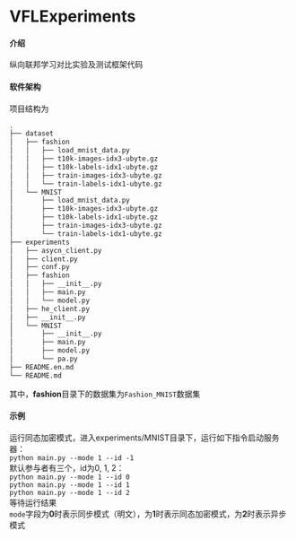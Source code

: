 # VFLExperiments

#### 介绍
纵向联邦学习对比实验及测试框架代码

#### 软件架构
项目结构为  
```bash
.
├── dataset
│   ├── fashion
│   │   ├── load_mnist_data.py
│   │   ├── t10k-images-idx3-ubyte.gz
│   │   ├── t10k-labels-idx1-ubyte.gz
│   │   ├── train-images-idx3-ubyte.gz
│   │   └── train-labels-idx1-ubyte.gz
│   └── MNIST
│       ├── load_mnist_data.py
│       ├── t10k-images-idx3-ubyte.gz
│       ├── t10k-labels-idx1-ubyte.gz
│       ├── train-images-idx3-ubyte.gz
│       └── train-labels-idx1-ubyte.gz
├── experiments
│   ├── asycn_client.py
│   ├── client.py
│   ├── conf.py
│   ├── fashion
│   │   ├── __init__.py
│   │   ├── main.py
│   │   └── model.py
│   ├── he_client.py
│   ├── __init__.py
│   └── MNIST
│       ├── __init__.py
│       ├── main.py
│       ├── model.py
│       └── pa.py
├── README.en.md
└── README.md
``` 
其中，**fashion**目录下的数据集为`Fashion_MNIST`数据集  

#### 示例
运行同态加密模式，进入experiments/MNIST目录下，运行如下指令启动服务器：  
```python main.py --mode 1 --id -1```  
默认参与者有三个，id为0, 1, 2：  
``python main.py --mode 1 --id 0``  
``python main.py --mode 1 --id 1``  
``python main.py --mode 1 --id 2``  
等待运行结果  
`mode`字段为**0**时表示同步模式（明文），为**1**时表示同态加密模式，为**2**时表示异步模式  



